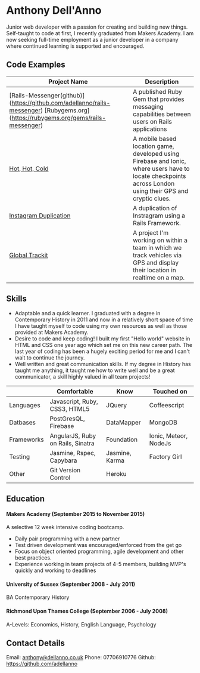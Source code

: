 Anthony Dell'Anno
=================
Junior web developer with a passion for creating and building new things. Self-taught to code at first, I recently graduated from Makers Academy. I am now seeking full-time employment as a junior developer in a company where continued learning is supported and encouraged.

Code Examples
-------------
|Project Name | Description |
|-------------|-------------|
|[Rails-Messenger(github)] (https://github.com/adellanno/rails-messenger) [Rubygems.org] (https://rubygems.org/gems/rails-messenger)|A published Ruby Gem that provides messaging capabilities between users on Rails applications |
|[Hot, Hot, Cold](https://github.com/adellanno/checkpoint_game)|A mobile based location game, developed using Firebase and Ionic, where users have to locate checkpoints across London using their GPS and cryptic clues.|
|[Instagram Duplication](https://github.com/adellanno/instagram-challenge)|A duplication of Instragram using a Rails Framework.|
|[Global Trackit](https://github.com/RedhoodIT/globaltrackit)|A project I'm working on within a team in which we track vehicles via GPS and display their location in realtime on a map.|

Skills
------
- Adaptable and a quick learner. I graduated with a degree in Contemporary History in 2011 and now in a relatively short space of time I have taught myself to code using my own resources as well as those provided at Makers Academy.
- Desire to code and keep coding! I built my first "Hello world" website in HTML and CSS one year ago which set me on this new career path. The last year of coding has been a hugely exciting period for me and I can't wait to continue the journey.
- Well written and great communication skills. If my degree in History has taught me anything, it taught me how to write well and be a great communicator, a skill highly valued in all team projects!


|          |Comfortable                      |Know          |Touched on           |
|----------|---------------------------------|--------------|---------------------|
|Languages |Javascript, Ruby, CSS3, HTML5    |JQuery        |Coffeescript         |
|Datbases  |PostGresQL, Firebase             |DataMapper    |MongoDB              |
|Frameworks|AngularJS, Ruby on Rails, Sinatra|Foundation    |Ionic, Meteor, NodeJs|
|Testing   |Jasmine, Rspec, Capybara         |Jasmine, Karma|Factory Girl         |
|Other     |Git Version Control              |Heroku        |                     |

Education
---------
#### Makers Academy (September 2015 to November 2015)

A selective 12 week intensive coding bootcamp.

- Daily pair programming with a new partner
- Test driven development was encouraged/enforced from the get go
- Focus on object oriented programming, agile development and other best practices.
- Experience working in team projects of 4-5 members, building MVP's quickly and working to deadlines

#### University of Sussex (September 2008 - July 2011)
BA Contemporary History

#### Richmond Upon Thames College (September 2006 - July 2008)
A-Levels: Economics, History, English Language, Psychology

Contact Details
---------------
Email: anthony@dellanno.co.uk
Phone: 07706910776
Github: https://github.com/adellanno
